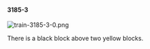 #### 3185-3
![train-3185-3-0.png](https://github.com/lil-lab/nlvr/raw/master/nlvr/train/images/76/train-3185-3-0.png "train-3185-3-0.png")

There is a black block above two yellow blocks.
